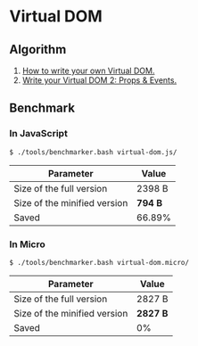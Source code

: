# Virtual DOM

## Algorithm

1. [How to write your own Virtual DOM.](https://medium.com/@deathmood/how-to-write-your-own-virtual-dom-ee74acc13060)
2. [Write your Virtual DOM 2: Props & Events.](https://medium.com/@deathmood/write-your-virtual-dom-2-props-events-a957608f5c76)

## Benchmark

### In JavaScript

```
$ ./tools/benchmarker.bash virtual-dom.js/
```

Parameter | Value
--- | ---
Size of the full version | 2398 B
Size of the minified version | **794 B**
Saved | 66.89%

### In Micro

```
$ ./tools/benchmarker.bash virtual-dom.micro/
```

Parameter | Value
--- | ---
Size of the full version | 2827 B
Size of the minified version | **2827 B**
Saved | 0%
